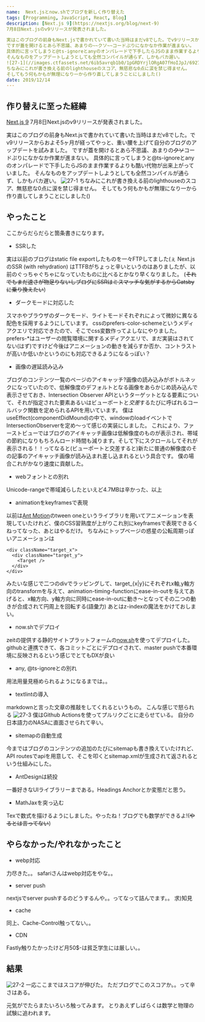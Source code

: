 ```yaml
---
name:  Next.jsとnow.shでブログを新しく作り替えた
tags: [Programming, JavaScript, React, Blog]
description: [Next.js 9](https://nextjs.org/blog/next-9)
7月8日Next.jsのv9リリースが発表されました。

実はこのブログの前身もNext.jsで書かれていて書いた当時はまだv8でした。でv9リリースからおよそ5ヶ月が経ってやっと、重い腰を上げて自分のブログのアップデートを試みました。
ですが蓋を開けるとあら不思議、あまりの~~クソ~~コードぷりになかなか作業が進まない。
具体的に言ってしまうと@ts-ignoreとanyのオンパレードで下手したらJSのまま作業するよりも酷い代物が出来上がっていました。
そんなものをアップデートしようとしても全然コンパイルが通らず、しかもバカ遅い。
![27-1](//images.ctfassets.net/6ib5avrqb1b0/1pGRDYrjlORgA07fHoIJpJ/69276f41d669c08bf74403212044dee3/27-1.jpg)
ちなみにこれが書き換える前のlighthouseのスコア、無慈悲な0点に涙を禁じ得ません。
そしてもう何もかもが無理になり一から作り直してしまうことにしました()
date: 2019/12/14
---
```


## 作り替えに至った経緯

[Next.js 9](https://nextjs.org/blog/next-9)
7月8日Next.jsのv9リリースが発表されました。

実はこのブログの前身もNext.jsで書かれていて書いた当時はまだv8でした。でv9リリースからおよそ5ヶ月が経ってやっと、重い腰を上げて自分のブログのアップデートを試みました。
ですが蓋を開けるとあら不思議、あまりの~~クソ~~コードぷりになかなか作業が進まない。
具体的に言ってしまうと@ts-ignoreとanyのオンパレードで下手したらJSのまま作業するよりも酷い代物が出来上がっていました。
そんなものをアップデートしようとしても全然コンパイルが通らず、しかもバカ遅い。
![27-1](//images.ctfassets.net/6ib5avrqb1b0/1pGRDYrjlORgA07fHoIJpJ/69276f41d669c08bf74403212044dee3/27-1.jpg)
ちなみにこれが書き換える前のlighthouseのスコア、無慈悲な0点に涙を禁じ得ません。
そしてもう何もかもが無理になり一から作り直してしまうことにしました()

## やったこと
ここからだらだらと箇条書きになります。

* SSRした

実は以前のブログはstatic file exportしたものを一々FTPしてました(ぇ
Next.jsのSSR (with rehydration) はTTFBがちょっと辛いというのはありましたが、以前のぐっちゃぐちゃになっていたものに比べるとかなり早くなりました。
(~~それでもまだ速さが物足りないしブログにSSRはミスマッチな気がするからGatsbyに乗り換えたい~~)

* ダークモードに対応した

スマホやブラウザのダークモード、ライトモードそれぞれによって微妙に異なる配色を採用するようにしています。
cssのprefers-color-schemeというメディアクエリで対応できたので、そこでcss変数作ってよしなにやりました。
prefers-*はユーザーの閲覧環境に関するメディアクエリで、まだ実装はされてない(はず)ですけど今後はアニメーションの動きを減らすか否か、コントラストが高いか低いかというのにも対応できるようになるっぽい？

* 画像の遅延読み込み

ブログのコンテンツ一覧のページのアイキャッチ?画像の読み込みがボトルネックになっていたので、低解像度のデフォルトとなる画像をあらかじめ読み込んで表示させておき、Intersection Observer APIというターゲットとなる要素について、それが指定された要素あるいはビューポートと*交差*するたびに呼ばれるコールバック関数を定められるAPIを用いています。
僕はuseEffect(componentDidMound)の中で、windowのloadイベントでIntersectionObserverを定め〜って感じの実装にしました。
これにより、ファーストビューではブログのアイキャッチ画像は低解像度のものが表示され、帯域の節約になりもちろんロード時間も減ります。そして下にスクロールしてそれが表示される！！ってなると(ビューポートと交差すると)新たに普通の解像度のその記事のアイキャッチ画像が読み込まれ差し込まれるという具合です。
僕の場合これがかなり速度に貢献した。

* webフォントとの別れ

Unicode-rangeで帯域減らしたといえど4.7MBは辛かった、以上

* animationをkeyframesで表現

以前は[Ant Motion](https://motion.ant.design/components/tween-one)のtween oneというライブラリを用いてアニメーションを表現していたけれど、僕のCSS習熟度が上がりこれ別にkeyframesで表現できるくねってなった、あとはやるだけ。
ちなみにトップページの惑星の公転周期っぽいアニメーションは

```JSX
<div className="target_x">
  <div className="target_y">
    <Target />
  </div>
</div>
```

みたいな感じで二つのdivでラッピングして、target_{x|y}にそれぞれx軸,y軸方向のtransformを与えて、animation-timing-functionにease-in-outを与えてあげると、x軸方向、y軸方向に同時にease-in-outに動き〜となってその二つの動きが合成されて円周上を回転する(語彙力)
あとはz-indexの魔法をかけておしまい。

* now.shでデプロイ

zeitの提供する静的サイトプラットフォームの[now.sh](https://zeit.co/dashboard)を使ってデプロイした。
githubと連携できて、各コミットごとにデプロイされて、master pushで本番環境に反映されるという感じでとてもDXが良い

* any, @ts-ignoreとの別れ

用法用量見極められるようになるまでは。。

* textlintの導入

markdownと言った文章の推敲をしてくれるというもの。
こんな感じで怒られる
![27-3](//images.ctfassets.net/6ib5avrqb1b0/5QyjELI9c7X25D9IChuvo6/71d848be235ff045de9d30f94dfcc534/27-3.png)
僕はGithub Actionsを使ってプルリクごとに走らせている。
自分の日本語力のNASAに直面させられて辛い。

* sitemapの自動生成

今まではブログのコンテンツの追加のたびにsitemapも書き換えていたけれど、API routesでapiを用意して、そこを叩くとsitemap.xmlが生成されて返されるという仕組みにした。

* AntDesignは続投

一番好きなUIライブラリーまである。Headings Anchorとか変態だと思う。

* MathJaxを突っ込む

Texで数式を描けるようにしました。やったね！ブログでも数学ができるよ!(~~やるとは言ってない~~)

## やらなかった/やれなかったこと

* webp対応

力尽きた。。
safariさんはwebp対応をやな。。

* server push

nextjsでserver pushするのどうするんや。。ってなって詰んでます。。
求)知見
 
* cache

同上、Cache-Control触ってない。。

* CDN

Fastly触りたかったけど月50$-は貧乏学生には厳しい。。

## 結果

![27-2](//images.ctfassets.net/6ib5avrqb1b0/6vr4l0mNRNNqKQYBFOj0O7/012b1afbca5d5dbd5f5528167dc95031/27-2.png)
一応ここまではスコアが伸びた。
ただブログでこのスコアか。。って辛さはある。

元気がでたらまたいろいろ触ってみます。
とりあえずしばらくは数学と物理の試験に追われます。